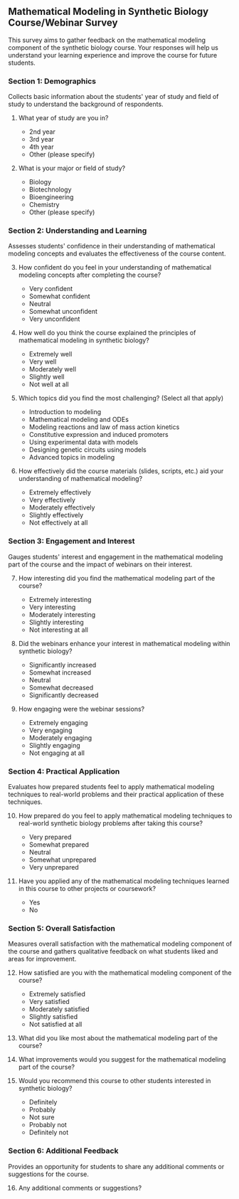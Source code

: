 ## Mathematical Modeling in Synthetic Biology Course/Webinar Survey
This survey aims to gather feedback on the mathematical modeling component of the synthetic biology course. Your responses will help us understand your learning experience and improve the course for future students. 
### Section 1: Demographics
Collects basic information about the students' year of study and field of study to understand the background of respondents. 

1. What year of study are you in?
   - 2nd year
   - 3rd year
   - 4th year
   - Other (please specify)

2. What is your major or field of study?
   - Biology
   - Biotechnology
   - Bioengineering
   - Chemistry
   - Other (please specify)

### Section 2: Understanding and Learning
Assesses students' confidence in their understanding of mathematical modeling concepts and evaluates the effectiveness of the course content.  

3. How confident do you feel in your understanding of mathematical modeling concepts after completing the course?
   - Very confident
   - Somewhat confident
   - Neutral
   - Somewhat unconfident
   - Very unconfident

4. How well do you think the course explained the principles of mathematical modeling in synthetic biology?
   - Extremely well
   - Very well
   - Moderately well
   - Slightly well
   - Not well at all

5. Which topics did you find the most challenging? (Select all that apply)
   - Introduction to modeling
   - Mathematical modeling and ODEs
   - Modeling reactions and law of mass action kinetics
   - Constitutive expression and induced promoters
   - Using experimental data with models
   - Designing genetic circuits using models
   - Advanced topics in modeling

6. How effectively did the course materials (slides, scripts, etc.) aid your understanding of mathematical modeling?
   - Extremely effectively
   - Very effectively
   - Moderately effectively
   - Slightly effectively
   - Not effectively at all

### Section 3: Engagement and Interest
Gauges students' interest and engagement in the mathematical modeling part of the course and the impact of webinars on their interest.  

7. How interesting did you find the mathematical modeling part of the course?
   - Extremely interesting
   - Very interesting
   - Moderately interesting
   - Slightly interesting
   - Not interesting at all

8. Did the webinars enhance your interest in mathematical modeling within synthetic biology?
   - Significantly increased
   - Somewhat increased
   - Neutral
   - Somewhat decreased
   - Significantly decreased

9. How engaging were the webinar sessions?
   - Extremely engaging
   - Very engaging
   - Moderately engaging
   - Slightly engaging
   - Not engaging at all

### Section 4: Practical Application
Evaluates how prepared students feel to apply mathematical modeling techniques to real-world problems and their practical application of these techniques.  

10. How prepared do you feel to apply mathematical modeling techniques to real-world synthetic biology problems after taking this course?
    - Very prepared
    - Somewhat prepared
    - Neutral
    - Somewhat unprepared
    - Very unprepared

11. Have you applied any of the mathematical modeling techniques learned in this course to other projects or coursework?
    - Yes
    - No

### Section 5: Overall Satisfaction
Measures overall satisfaction with the mathematical modeling component of the course and gathers qualitative feedback on what students liked and areas for improvement.  

12. How satisfied are you with the mathematical modeling component of the course?
    - Extremely satisfied
    - Very satisfied
    - Moderately satisfied
    - Slightly satisfied
    - Not satisfied at all

13. What did you like most about the mathematical modeling part of the course?

14. What improvements would you suggest for the mathematical modeling part of the course?

15. Would you recommend this course to other students interested in synthetic biology?
    - Definitely
    - Probably
    - Not sure
    - Probably not
    - Definitely not

### Section 6: Additional Feedback
  Provides an opportunity for students to share any additional comments or suggestions for the course.  
  
16. Any additional comments or suggestions?